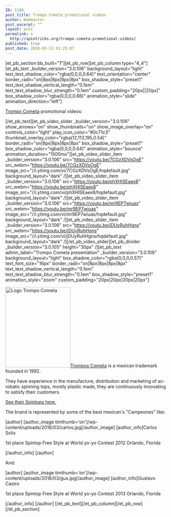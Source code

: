 ```yaml
---
ID: 1186
post_title: Trompo Cometa promotional videos
author: Webmaster
post_excerpt: ""
layout: post
permalink: >
  http://spintricks.org/trompo-cometa-promotional-videos/
published: true
post_date: 2018-03-13 01:25:07
---
```

[et_pb_section bb_built="1"][et_pb_row][et_pb_column type="4_4"][et_pb_text _builder_version="3.0.106" background_layout="light" text_text_shadow_color="rgba(0,0,0,0.64)" text_orientation="center" border_radii="on|8px|8px|8px|8px" box_shadow_style="preset1" text_text_shadow_vertical_length="0.1em" text_text_shadow_blur_strength="0.1em" custom_padding="20px||20px|" box_shadow_color="rgba(0,0,0,0.66)" animation_style="slide" animation_direction="left"]

<a href="http://www.tromposcometa.com.mx/">Trompo Cometa</a> promotional videos:

[/et_pb_text][et_pb_video_slider _builder_version="3.0.106" show_arrows="on" show_thumbnails="on" show_image_overlay="on" controls_color="light" play_icon_color="#0c71c3" thumbnail_overlay_color="rgba(12,113,195,0.54)" border_radii="on|8px|8px|8px|8px" box_shadow_style="preset1" box_shadow_color="rgba(0,0,0,0.64)" animation_style="bounce" animation_duration="1500ms"][et_pb_video_slider_item _builder_version="3.0.106" src="https://youtu.be/7CGzXDVsOgE" src_webm="https://youtu.be/7CGzXDVsOgE" image_src="//i.ytimg.com/vi/7CGzXDVsOgE/hqdefault.jpg" background_layout="dark" /][et_pb_video_slider_item _builder_version="3.0.106" src="https://youtu.be/phXHlSEaex8" src_webm="https://youtu.be/phXHlSEaex8" image_src="//i.ytimg.com/vi/phXHlSEaex8/hqdefault.jpg" background_layout="dark" /][et_pb_video_slider_item _builder_version="3.0.106" src="https://youtu.be/mr9EP7wiuas" src_webm="https://youtu.be/mr9EP7wiuas" image_src="//i.ytimg.com/vi/mr9EP7wiuas/hqdefault.jpg" background_layout="dark" /][et_pb_video_slider_item _builder_version="3.0.106" src="https://youtu.be/jDUyRuhHgns" src_webm="https://youtu.be/jDUyRuhHgns" image_src="//i.ytimg.com/vi/jDUyRuhHgns/hqdefault.jpg" background_layout="dark" /][/et_pb_video_slider][et_pb_divider _builder_version="3.0.105" height="30px" /][et_pb_text admin_label="Trompo Cometa presentation" _builder_version="3.0.106" background_layout="light" box_shadow_color="rgba(0,0,0,0.57)" text_font_size="16px" border_radii="on|8px|8px|8px|8px" text_text_shadow_vertical_length="0.1em" text_text_shadow_blur_strength="0.1em" box_shadow_style="preset1" animation_style="zoom" custom_padding="20px|20px|20px|20px"]

<span id="result_box" class="" lang="en"><span class=""><a href="http://www.tromposcometa.com.mx/"><img class="alignleft size-thumbnail wp-image-1065" src="http://spintricks.org/wp-content/uploads/2018/03/logo_cometa-203x250.png" alt="Logo Trompo Cometa" width="203" height="250" />Trompos Cometa</a> is a mexican trademark founded in 1992.</span></span>

<span id="result_box" class="" lang="en"><span class="">They have experience in the manufacture, distribution and marketing of acrobatic spinning tops, mostly plastic made, they are continuously innovating to satisfy their customers.</span></span>

<a href="/?post_type=project&amp;p=1067">See their Spintops here.</a>

The brand is represented by some of the best mexican's "Campeones" like:

[author] [author_image timthumb='on']/wp-content/uploads/2018/03/carlos.jpg[/author_image] [author_info]Carlos Solis

1st place Spintop Free Style at World yo-yo Contest 2012
Orlando, Florida

[/author_info] [/author]

And:

[author] [author_image timthumb='on']/wp-content/uploads/2018/03/gus.jpg[/author_image] [author_info]Gustavo Castro

1st place Spintop Free Style at World yo-yo Contest 2013
Orlando, Florida

[/author_info] [/author] [/et_pb_text][/et_pb_column][/et_pb_row][/et_pb_section]